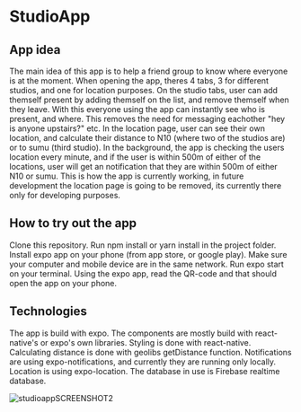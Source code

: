 # StudioApp
## App idea
The main idea of this app is to help a friend group to know where everyone is at the moment. When opening the app, theres 4 tabs, 3 for different studios,
and one for location purposes. On the studio tabs, user can add themself present by adding themself on the list, and remove themself when they leave. With this
everyone using the app can instantly see who is present, and where. This removes the need for messaging eachother "hey is anyone upstairs?" etc. In the location page,
user can see their own location, and calculate their distance to N10 (where two of the studios are) or to sumu (third studio). In the background, the app is
checking the users location every minute, and if the user is within 500m of either of the locations, user will get an notification that they are within 500m of
either N10 or sumu. This is how the app is currently working, in future development the location page is going to be removed, its currently there only for developing
purposes. 
## How to try out the app
Clone this repository. Run npm install or yarn install in the project folder. Install expo app on your phone (from app store, or google play). Make sure your computer
and mobile device are in the same network. Run expo start on your terminal. Using the expo app, read the QR-code and that should open the app on your phone. 
## Technologies
The app is build with expo. The components are mostly build with react-native's or expo's own libraries. Styling is done with react-native. Calculating distance is done
with geolibs getDistance function. Notifications are using expo-notifications, and currently they are running only locally. Location is using expo-location. The database
in use is Firebase realtime database. 


![studioappSCREENSHOT2](https://user-images.githubusercontent.com/71878009/146280734-7f5e5432-0e6b-4f24-8cec-0800208467f3.jpg)
